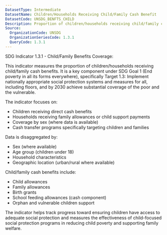 ```yaml
---
DatasetType: Intermediate
DatasetName: Children/Households Receiving Child/Family Cash Benefit
DatasetCode: UNSDG_BENFTS_CHILD
Description: Proportion of children/households receiving child/family cash benefit, by sex (%)
Source:
  OrganizationCode: UNSDG
  OrganizationSeriesCode: 1.3.1
  QueryCode: 1.3.1
---
```


SDG Indicator 1.3.1 - Child/Family Benefits Coverage:

This indicator measures the proportion of children/households receiving child/family cash benefits. It is a key component under SDG Goal 1 (End poverty in all its forms everywhere), specifically Target 1.3: Implement nationally appropriate social protection systems and measures for all, including floors, and by 2030 achieve substantial coverage of the poor and the vulnerable.

The indicator focuses on:
- Children receiving direct cash benefits
- Households receiving family allowances or child support payments
- Coverage by sex (where data is available)
- Cash transfer programs specifically targeting children and families

Data is disaggregated by:
- Sex (where available)
- Age group (children under 18)
- Household characteristics
- Geographic location (urban/rural where available)

Child/family cash benefits include:
- Child allowances
- Family allowances
- Birth grants
- School feeding allowances (cash component)
- Orphan and vulnerable children support

The indicator helps track progress toward ensuring children have access to adequate social protection and measures the effectiveness of child-focused social protection programs in reducing child poverty and supporting family welfare.